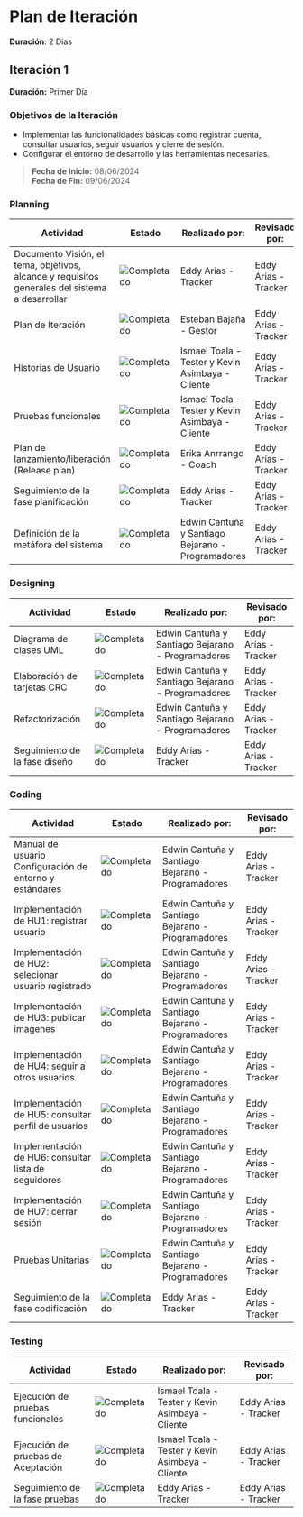 # Plan de Iteración
**Duración**: 2 Dias

## Iteración 1
**Duración:** Primer Día  
### Objetivos de la Iteración
- Implementar las funcionalidades básicas como registrar cuenta, consultar usuarios, seguir usuarios y cierre de sesión.
- Configurar el entorno de desarrollo y las herramientas necesarias.
> **Fecha de Inicio:** 08/06/2024  
> **Fecha de Fin:** 09/06/2024  

### Planning
| **Actividad**                                | **Estado**    |**Realizado por:**|**Revisado por:**| 
|----------------------------------------------|---------------|---------------|-----------------|
| Documento Visión, el tema, objetivos, alcance y requisitos generales del sistema a desarrollar | ![Completado](https://img.shields.io/badge/estado-completado-green) |Eddy Arias - Tracker |Eddy Arias - Tracker |
| Plan de Iteración                            | ![Completado](https://img.shields.io/badge/estado-completado-green) |Esteban Bajaña - Gestor |Eddy Arias - Tracker |
| Historias de Usuario                         | ![Completado](https://img.shields.io/badge/estado-completado-green)  |Ismael Toala - Tester y Kevin Asimbaya - Cliente |Eddy Arias - Tracker |
| Pruebas funcionales                          | ![Completado](https://img.shields.io/badge/estado-completado-green)  |Ismael Toala - Tester y Kevin Asimbaya - Cliente |Eddy Arias - Tracker |
|Plan de lanzamiento/liberación (Release plan) |![Completado](https://img.shields.io/badge/estado-completado-green)|Erika Anrrango - Coach |Eddy Arias - Tracker |
| Seguimiento de la fase planificación |![Completado](https://img.shields.io/badge/estado-completado-green)|Eddy Arias - Tracker |Eddy Arias - Tracker |
| Definición de la metáfora del sistema        | ![Completado](https://img.shields.io/badge/estado-completado-green)   | Edwin Cantuña y Santiago Bejarano - Programadores | Eddy Arias -Tracker |


### Designing
| **Actividad**                                | **Estado**    |**Realizado por:**|**Revisado por:**| 
|----------------------------------------------|---------------|---------------|-----------------|
| Diagrama de clases UML                       | ![Completado](https://img.shields.io/badge/estado-completado-green)  |  Edwin Cantuña y Santiago Bejarano - Programadores | Eddy Arias -Tracker |
| Elaboración de tarjetas CRC                  | ![Completado](https://img.shields.io/badge/estado-completado-green)  | Edwin Cantuña y Santiago Bejarano - Programadores |Eddy Arias -Tracker |
| Refactorización                 | ![Completado](https://img.shields.io/badge/estado-completado-green)  | Edwin Cantuña y Santiago Bejarano - Programadores |Eddy Arias -Tracker |
| Seguimiento de la fase diseño |![Completado](https://img.shields.io/badge/estado-completado-green)|Eddy Arias - Tracker |Eddy Arias - Tracker |

### Coding
| **Actividad**                                | **Estado**    |**Realizado por:**|**Revisado por:**| 
|----------------------------------------------|---------------|---------------|-----------------|
|Manual de usuario Configuración de entorno y estándares        | ![Completado](https://img.shields.io/badge/estado-completado-green)  |Edwin Cantuña y Santiago Bejarano - Programadores | Eddy Arias -Tracker |
| Implementación de HU1: registrar usuario  |  ![Completado](https://img.shields.io/badge/estado-completado-green)  |Edwin Cantuña y Santiago Bejarano - Programadores | Eddy Arias -Tracker |
| Implementación de HU2: selecionar usuario registrado  |  ![Completado](https://img.shields.io/badge/estado-completado-green)  |Edwin Cantuña y Santiago Bejarano - Programadores | Eddy Arias -Tracker |
| Implementación de HU3: publicar imagenes  |  ![Completado](https://img.shields.io/badge/estado-completado-green)  |Edwin Cantuña y Santiago Bejarano - Programadores | Eddy Arias -Tracker |
| Implementación de HU4: seguir a otros usuarios  |  ![Completado](https://img.shields.io/badge/estado-completado-green)  |Edwin Cantuña y Santiago Bejarano - Programadores | Eddy Arias -Tracker |
| Implementación de HU5: consultar perfil de usuarios  |  ![Completado](https://img.shields.io/badge/estado-completado-green)  |Edwin Cantuña y Santiago Bejarano - Programadores | Eddy Arias -Tracker |
| Implementación de HU6: consultar lista de seguidores |  ![Completado](https://img.shields.io/badge/estado-completado-green)  |Edwin Cantuña y Santiago Bejarano - Programadores | Eddy Arias -Tracker |
| Implementación de HU7: cerrar sesión  |  ![Completado](https://img.shields.io/badge/estado-completado-green)  |Edwin Cantuña y Santiago Bejarano - Programadores | Eddy Arias -Tracker |
| Pruebas Unitarias                            | ![Completado](https://img.shields.io/badge/estado-completado-green)   |Edwin Cantuña y Santiago Bejarano - Programadores | Eddy Arias -Tracker |
| Seguimiento de la fase codificación |![Completado](https://img.shields.io/badge/estado-completado-green) |Eddy Arias - Tracker |Eddy Arias - Tracker |


### Testing
| **Actividad**                                | **Estado**    |**Realizado por:**|**Revisado por:**| 
|----------------------------------------------|---------------|---------------|-----------------|
| Ejecución de pruebas funcionales             | ![Completado](https://img.shields.io/badge/estado-completado-green)|Ismael Toala - Tester y Kevin Asimbaya - Cliente |Eddy Arias - Tracker |
| Ejecución de pruebas de Aceptación           | ![Completado](https://img.shields.io/badge/estado-completado-green)|Ismael Toala - Tester y Kevin Asimbaya - Cliente |Eddy Arias - Tracker |
| Seguimiento de la fase pruebas               | ![Completado](https://img.shields.io/badge/estado-completado-green)|Eddy Arias - Tracker |Eddy Arias - Tracker |
